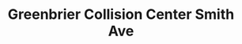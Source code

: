 ---
title: "Greenbrier Collision Center Smith Ave"
url: /chesapeake/greenbrier-collision-center-smith-ave/
shop: car repair
---